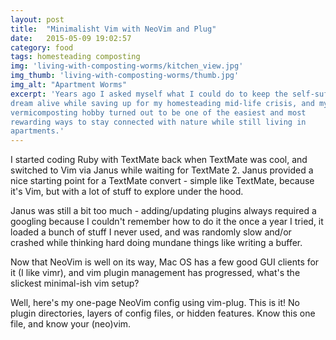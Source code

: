 ```yaml
---
layout: post
title:  "Minimalisht Vim with NeoVim and Plug"
date:   2015-05-09 19:02:57
category: food
tags: homesteading composting
img: 'living-with-composting-worms/kitchen_view.jpg'
img_thumb: 'living-with-composting-worms/thumb.jpg'
img_alt: "Apartment Worms"
excerpt: 'Years ago I asked myself what I could do to keep the self-sufficiency
dream alive while saving up for my homesteading mid-life crisis, and my
vermicomposting hobby turned out to be one of the easiest and most
rewarding ways to stay connected with nature while still living in
apartments.'
---
```


I started coding Ruby with TextMate back when TextMate was cool, and
switched to Vim via Janus while waiting for TextMate 2. Janus provided a
nice starting point for a TextMate convert - simple like TextMate,
because it's Vim, but with a lot of stuff to explore under the hood.

Janus was still a bit too much - adding/updating plugins always
required a googling because I couldn't remember how to do it the once a
year I tried, it loaded a bunch of stuff I never used, and was randomly
slow and/or crashed while thinking hard doing mundane things like
writing a buffer.

Now that NeoVim is well on its way, Mac OS has a few good GUI clients
for it (I like vimr), and vim plugin management has progressed, what's
the slickest minimal-ish vim setup?

Well, here's my one-page NeoVim config using vim-plug. This is it! No
plugin directories, layers of config files, or hidden features. Know
this one file, and know your (neo)vim.


